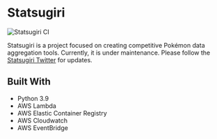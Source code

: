 # Statsugiri

![Statsugiri CI](https://github.com/StatsugiriGG/Statsugiri/actions/workflows/main.yml/badge.svg)

Statsugiri is a project focused on creating competitive Pokémon data aggregation tools.
Currently, it is under maintenance. Please follow the [Statsugiri Twitter](https://twitter.com/StatsugiriGG)
for updates.

## Built With

-   Python 3.9
-   AWS Lambda
-   AWS Elastic Container Registry
-   AWS Cloudwatch
-   AWS EventBridge
